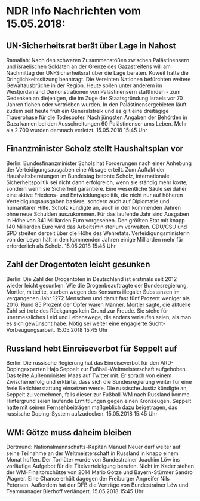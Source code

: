 # NDR Info Nachrichten vom 15.05.2018:


## UN-Sicherheitsrat berät über Lage in Nahost
Ramallah: Nach den schweren Zusammenstößen zwischen Palästinensern und israelischen Soldaten an der Grenze des Gazastreifens will am Nachmittag der UN-Sicherheitsrat über die Lage beraten. Kuweit hatte die Dringlichkeitssitzung beantragt. Die Vereinten Nationen befürchten weitere Gewaltausbrüche in der Region. Heute sollen unter anderem im Westjordanland Demonstrationen von Palästinensern stattfinden - zum Gedenken an diejenigen, die im Zuge der Staatsgründung Israels vor 70 Jahren flohen oder vertrieben wurden. In den Palästinensergebieten läuft zudem seit heute früh ein Generalstreik und es gilt eine dreitägige Trauerphase für die Todesopfer. Nach jüngsten Angaben der Behörden in Gaza kamen bei den Ausschreitungen 60 Palästinenser ums Leben. Mehr als 2.700 wurden demnach verletzt. 15.05.2018 15:45 Uhr 

## Finanzminister Scholz stellt Haushaltsplan vor
Berlin: Bundesfinanzminister Scholz hat Forderungen nach einer Anhebung der Verteidigungsausgaben eine Absage erteilt. Zum Auftakt der Haushaltsberatungen im Bundestag betonte Scholz, internationale Sicherheitspolitik sei nicht dann erfolgreich, wenn sie ständig mehr koste, sondern wenn sie Sicherheit garantiere. Eine wesentliche Säule sei daher eine aktive Friedens- und Entwicklungspolitik, die nicht nur auf höheren Verteidigungsausgaben basiere, sondern auch auf Diplomatie und humanitärer Hilfe. Scholz kündigte an, auch in den kommenden Jahren ohne neue Schulden auszukommen. Für das laufende Jahr sind Ausgaben in Höhe von 341 Milliarden Euro vorgesehen. Den größten Etat mit knapp 140 Milliarden Euro wird das Arbeitsministerium verwalten. CDU/CSU und SPD streiten derzeit über die Höhe des Wehretats. Verteidigungsministerin von der Leyen hält in den kommenden Jahren einige Milliarden mehr für erforderlich als Scholz. 15.05.2018 15:45 Uhr 

## Zahl der Drogentoten leicht gesunken
Berlin: Die Zahl der Drogentoten in Deutschland ist erstmals seit 2012 wieder leicht gesunken. Wie die Drogenbeauftragte der Bundesregierung, Mortler, mitteilte, starben wegen des Konsums illegaler Substanzen im vergangenen Jahr 1272 Menschen und damit fast fünf Prozent weniger als 2016. Rund 85 Prozent der Opfer waren Männer. Mortler sagte, die aktuelle Zahl sei trotz des Rückgangs kein Grund zur Freude. Sie stehe für unermessliches Leid und Lebenswege, die anders verlaufen seien, als man es sich gewünscht habe. Nötig sei weiter eine engagierte Sucht-Vorbeugungsarbeit. 15.05.2018 15:45 Uhr 

## Russland hebt Einreiseverbot für Seppelt auf
Berlin: Die russische Regierung hat das Einreiseverbot für den ARD-Dopingexperten Hajo Seppelt zur Fußball-Weltmeisterschaft aufgehoben. Das teilte Außenminister Maas auf Twitter mit. Er sprach von einem Zwischenerfolg und erklärte, dass sich die Bundesregierung weiter für eine freie Berichterstattung einsetzen werde. Die russische Justiz kündigte an, Seppelt zu vernehmen, falls dieser zur Fußball-WM nach Russland komme. Hintergrund seien laufende Ermittlungen gegen einen Kronzeugen. Seppelt hatte mit seinen Fernsehbeiträgen maßgeblich dazu beigetragen, das russische Doping-System aufzudecken. 15.05.2018 15:45 Uhr 

## WM: Götze muss daheim bleiben
Dortmund: Nationalmannschafts-Kapitän Manuel Neuer darf weiter auf seine Teilnahme an der Weltmeisterschaft in Russland in knapp einem Monat hoffen. Der Torhüter wurde von Bundestrainer Joachim Löw ins vorläufige Aufgebot für die Titelverteidigung berufen. Nicht im Kader stehen der WM-Finaltorschütze von 2014 Mario Götze und Bayern-Stürmer Sandro Wagner. Eine Chance erhält dagegen der Freiburger Angreifer Nils Petersen. Außerdem hat der DFB die Verträge von Bundestrainer Löw und Teammanager Bierhoff verlängert. 15.05.2018 15:45 Uhr 
